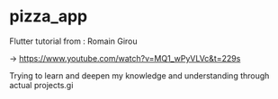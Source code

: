 # pizza_app

Flutter tutorial from : Romain Girou

-> https://www.youtube.com/watch?v=MQ1_wPyVLVc&t=229s

Trying to learn and deepen my knowledge and understanding through actual projects.gi
